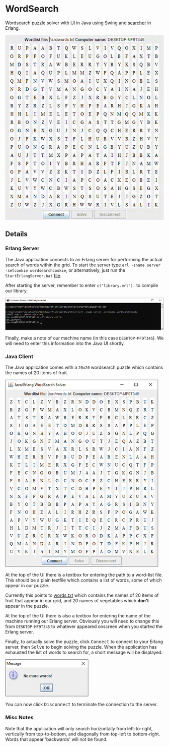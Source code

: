 # WordSearch
Wordsearch puzzle solver with [UI](https://github.com/James-P-D/WordSearch/blob/master/src/WordSearch/src/Main.java) in Java using Swing and [searcher](https://github.com/James-P-D/WordSearch/blob/master/src/WordSearch/src/library.erl) in Erlang.

![Screenshot](https://github.com/James-P-D/WordSearch/blob/master/Screenshot.gif)

## Details

### Erlang Server

The Java application connects to an Erlang server for performing the actual search of words within the grid. To start the server type `erl -sname server -setcookie wordsearchcookie`, or alternatively, just run the `StartErlangServer.bat` [file](https://github.com/James-P-D/WordSearch/blob/master/src/WordSearch/src/StartErlangServer.bat).

After starting the server, remember to enter `c("library.erl").` to compile our library.

![Screenshot](https://github.com/James-P-D/WordSearch/blob/master/StartServer.png)

Finally, make a note of our machine name (in this case `DESKTOP-MF9T345`). We will need to enter this information into the Java UI shortly.

### Java Client

The Java application comes with a `20x20` wordsearch puzzle which contains the names of 20 items of fruit.

![UI](https://github.com/James-P-D/WordSearch/blob/master/UI.png)

At the top of the UI there is a textbox for entering the path to a word-list file. This should be a plain textfile which contains a list of words, some of which appear in our puzzle.

Currently this points to [words.txt](https://github.com/James-P-D/WordSearch/blob/master/src/WordSearch/src/words.txt) which contains the names of 20 items of fruit that appear in our grid, and 20 names of vegetables which **don't** appear in the puzzle.

At the top of the UI there is also a textbox for entering the name of the machine running our Erlang server. Obviously you will need to change this from `DESKTOP-MF9T345` to whatever appeared onscreen when you started the Erlang server.

Finally, to actually solve the puzzle, click <kbd>Connect</kbd> to connect to your Erlang server, then <kbd>Solve</kbd> to begin solving the puzzle. When the application has exhausted the list of words to search for, a short message will be displayed:

![Complete](https://github.com/James-P-D/WordSearch/blob/master/Complete.png)

You can now click <kbd>Disconnect</kbd> to terminate the connection to the server.

### Misc Notes

Note that the application will only search horizontally from left-to-right, vertically from top-to-bottom, and diagonally from top-left to bottom-right. Words that appear 'backwards' will not be found.
